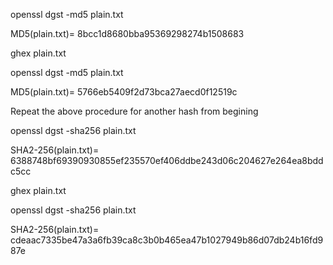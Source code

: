 openssl dgst -md5 plain.txt

MD5(plain.txt)= 8bcc1d8680bba95369298274b1508683

ghex plain.txt

openssl dgst -md5 plain.txt

MD5(plain.txt)= 5766eb5409f2d73bca27aecd0f12519c

Repeat the above procedure for another hash from begining

openssl dgst -sha256 plain.txt

SHA2-256(plain.txt)= 6388748bf69390930855ef235570ef406ddbe243d06c204627e264ea8bddc5cc

ghex plain.txt

openssl dgst -sha256 plain.txt

SHA2-256(plain.txt)= cdeaac7335be47a3a6fb39ca8c3b0b465ea47b1027949b86d07db24b16fd987e




